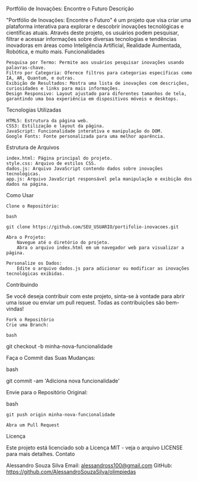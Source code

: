 Portfólio de Inovações: Encontre o Futuro
Descrição

"Portfólio de Inovações: Encontre o Futuro" é um projeto que visa criar uma plataforma interativa para explorar e descobrir inovações tecnológicas e científicas atuais. Através deste projeto, os usuários podem pesquisar, filtrar e acessar informações sobre diversas tecnologias e tendências inovadoras em áreas como Inteligência Artificial, Realidade Aumentada, Robótica, e muito mais.
Funcionalidades

    Pesquisa por Termo: Permite aos usuários pesquisar inovações usando palavras-chave.
    Filtro por Categoria: Oferece filtros para categorias específicas como IA, AR, Quantum, e outras.
    Exibição de Resultados: Mostra uma lista de inovações com descrições, curiosidades e links para mais informações.
    Design Responsivo: Layout ajustado para diferentes tamanhos de tela, garantindo uma boa experiência em dispositivos móveis e desktops.

Tecnologias Utilizadas

    HTML5: Estrutura da página web.
    CSS3: Estilização e layout da página.
    JavaScript: Funcionalidade interativa e manipulação do DOM.
    Google Fonts: Fonte personalizada para uma melhor aparência.

Estrutura de Arquivos

    index.html: Página principal do projeto.
    style.css: Arquivo de estilos CSS.
    dados.js: Arquivo JavaScript contendo dados sobre inovações tecnológicas.
    app.js: Arquivo JavaScript responsável pela manipulação e exibição dos dados na página.

Como Usar

    Clone o Repositório:

    bash

    git clone https://github.com/SEU_USUARIO/portifolio-inovacoes.git

    Abra o Projeto:
        Navegue até o diretório do projeto.
        Abra o arquivo index.html em um navegador web para visualizar a página.

    Personalize os Dados:
        Edite o arquivo dados.js para adicionar ou modificar as inovações tecnológicas exibidas.

Contribuindo

Se você deseja contribuir com este projeto, sinta-se à vontade para abrir uma issue ou enviar um pull request. Todas as contribuições são bem-vindas!

    Fork o Repositório
    Crie uma Branch:

    bash

git checkout -b minha-nova-funcionalidade

Faça o Commit das Suas Mudanças:

bash

git commit -am 'Adiciona nova funcionalidade'

Envie para o Repositório Original:

bash

    git push origin minha-nova-funcionalidade

    Abra um Pull Request

Licença

Este projeto está licenciado sob a Licença MIT - veja o arquivo LICENSE para mais detalhes.
Contato

Alessandro Souza Silva
Email: alessandross100@gmail.com
GitHub: https://github.com/AlessandroSouzaSilva/olimpiedas
